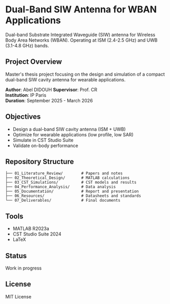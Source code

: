 # Dual-Band SIW Antenna for WBAN Applications

Dual-band Substrate Integrated Waveguide (SIW) antenna for Wireless Body Area Networks (WBAN). Operating at ISM (2.4-2.5 GHz) and UWB (3.1-4.8 GHz) bands.

## Project Overview

Master's thesis project focusing on the design and simulation of a compact dual-band SIW cavity antenna for wearable applications.

**Author**: Abel DIDOUH
**Supervisor**: Prof. CR  
**Institution**: IP Paris  
**Duration**: September 2025 - March 2026

## Objectives

- Design a dual-band SIW cavity antenna (ISM + UWB)
- Optimize for wearable applications (low profile, low SAR)
- Simulate in CST Studio Suite
- Validate on-body performance

## Repository Structure
```
├── 01_Literature_Review/        # Papers and notes
├── 02_Theoretical_Design/       # MATLAB calculations
├── 03_CST_Simulations/          # CST models and results
├── 04_Performance_Analysis/     # Data analysis
├── 05_Documentation/            # Report and presentation
├── 06_Resources/                # Datasheets and standards
└── 07_Deliverables/             # Final documents
```
## Tools

- MATLAB R2023a
- CST Studio Suite 2024
- LaTeX

## Status

Work in progress

## License

MIT License


